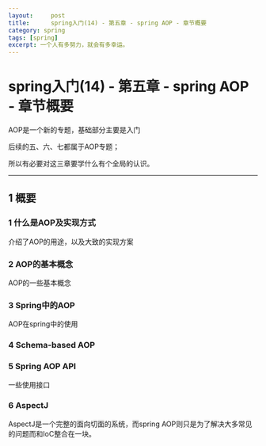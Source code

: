 ```yaml
---
layout:     post
title:      spring入门(14) - 第五章 - spring AOP - 章节概要
category: spring
tags: [spring]
excerpt: 一个人有多努力，就会有多幸运。
---
```


spring入门(14) - 第五章 - spring AOP - 章节概要
=======================================

AOP是一个新的专题，基础部分主要是入门

后续的五、六、七都属于AOP专题；

所以有必要对这三章要学什么有个全局的认识。

--------------------------------------

1 概要
---------------------------------------

### 1 什么是AOP及实现方式

介绍了AOP的用途，以及大致的实现方案

### 2 AOP的基本概念

AOP的一些基本概念

### 3 Spring中的AOP

AOP在spring中的使用

### 4 Schema-based AOP

### 5 Spring AOP API

一些使用接口

### 6 AspectJ

AspectJ是一个完整的面向切面的系统，而spring AOP则只是为了解决大多常见的问题而和IoC整合在一块。
